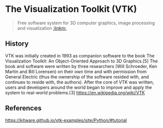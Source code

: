 # The Visualization Toolkit (VTK)  
> Free software system for 3D computer graphics, image processing and visualization [:linkm:](https://en.wikipedia.org/wiki/VTK)

## History
VTK was initially created in 1993 as companion software to the book The Visualization Toolkit: An Object-Oriented Approach to 3D Graphics.[5] The book and software were written by three researchers (Will Schroeder, Ken Martin and Bill Lorensen) on their own time and with permission from General Electric (thus the ownership of the software resided with, and continues to reside with, the authors). After the core of VTK was written, users and developers around the world began to improve and apply the system to real-world problems.[3]
https://en.wikipedia.org/wiki/VTK

## References 
https://kitware.github.io/vtk-examples/site/Python/#tutorial
